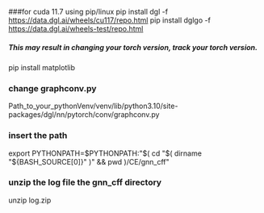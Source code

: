 
###for cuda 11.7 using pip/linux
pip install  dgl -f https://data.dgl.ai/wheels/cu117/repo.html
pip install  dglgo -f https://data.dgl.ai/wheels-test/repo.html
##### This may result in changing your torch version, track your torch version.


pip install matplotlib


### change graphconv.py
Path_to_your_pythonVenv/venv/lib/python3.10/site-packages/dgl/nn/pytorch/conv/graphconv.py


### insert the path
export PYTHONPATH=$PYTHONPATH:"$( cd "$( dirname "${BASH_SOURCE[0]}" )" && pwd )/CE/gnn_cff"

### unzip the log file the gnn_cff directory
unzip log.zip